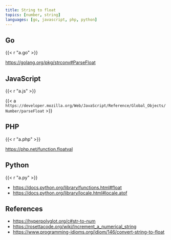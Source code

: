 ```yaml
---
title: String to float
topics: [number, string]
languages: [go, javascript, php, python]
---
```


## Go

{{< r "a.go" >}}

<https://golang.org/pkg/strconv#ParseFloat>

## JavaScript

{{< r "a.js" >}}

{{< a `https://developer.mozilla.org/Web/JavaScript/Reference/Global_Objects/
Number/parseFloat` >}}

## PHP

{{< r "a.php" >}}

<https://php.net/function.floatval>

## Python

{{< r "a.py" >}}

- <https://docs.python.org/library/functions.html#float>
- <https://docs.python.org/library/locale.html#locale.atof>

## References

- <https://hyperpolyglot.org/c#str-to-num>
- <https://rosettacode.org/wiki/Increment_a_numerical_string>
- <https://www.programming-idioms.org/idiom/146/convert-string-to-float>

